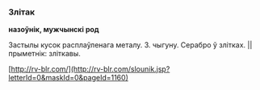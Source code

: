 ### Злітак
**назоўнік, мужчынскі род**

Застылы кусок расплаўленага металу. З. чыгуну. Серабро ў злітках. || прыметнік: зліткавы.

<a rel="author">[http://rv-blr.com/](http://rv-blr.com/slounik.jsp?letterId=0&maskId=0&pageId=1160)</a>
